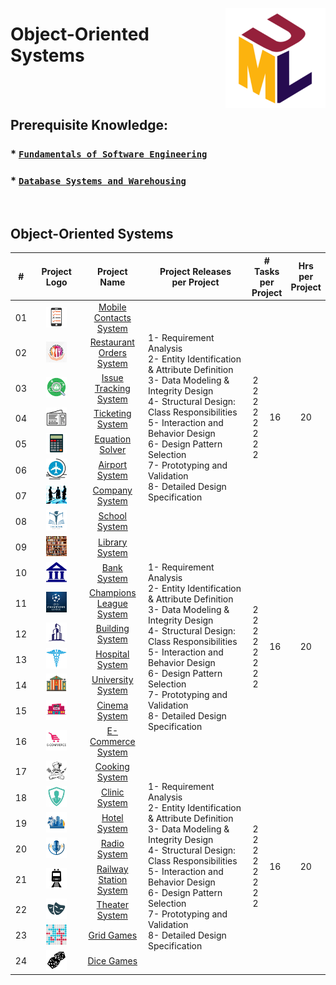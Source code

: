<a href="/object-oriented-systems/README.md"><img align="right" width="160" src="/logos/object-oriented-systems.png"></img></a>

# Object-Oriented Systems

<br><br>

## Prerequisite Knowledge: 
### * [`Fundamentals of Software Engineering`](https://github.com/cs-MohamedAyman/Software-Engineering-Trainings/blob/master/fundamentals-of-software-engineering.md) 
### * [`Database Systems and Warehousing`](https://github.com/cs-MohamedAyman/Software-Engineering-Trainings/blob/master/database-systems-and-warehousing.md) 

<br>

## Object-Oriented Systems

<table>
    <thead>
        <tr>
<th width="30px">#</th>
<th width="170px">Project Logo</th>
<th width="150px">Project Name</th>
<th width="450px">Project Releases <br> per Project</th>
<th width="120px" colspan=2># Tasks <br> per Project</th>
<th width="30px">Hrs <br> per Project</th>
        </tr>
    </thead>
    <tbody>
        <tr>
<td align="center">01</td>
<td align="center"><a href="https://github.com/cs-MohamedAyman/Software-Engineering-Educational-Projects/blob/master/object-oriented-systems/mobile-contacts-system/README.md">
<img width="50%" src="https://github.com/cs-MohamedAyman/Software-Engineering-Educational-Projects/blob/master/logos/mobile-contacts-system.png"></img></a></td>
<td align="center"><a href="https://github.com/cs-MohamedAyman/Software-Engineering-Educational-Projects/blob/master/object-oriented-systems/mobile-contacts-system/README.md">Mobile Contacts System</a></td>
<td align="left" rowspan=8>
1- Requirement Analysis <br>
2- Entity Identification & Attribute Definition <br>
3- Data Modeling & Integrity Design <br>
4- Structural Design: Class Responsibilities <br>
5- Interaction and Behavior Design <br>
6- Design Pattern Selection <br>
7- Prototyping and Validation <br>
8- Detailed Design Specification <br>
</td>
<td align="center" rowspan=8>
2 <br>
2 <br>
2 <br>
2 <br>
2 <br>
2 <br>
2 <br>
2 <br>
</td>
<td align="center" rowspan=8>16</td>
<td align="center" rowspan=8>20</td>
        </tr>
        <tr>
<td align="center">02</td>
<td align="center"><a href="https://github.com/cs-MohamedAyman/Software-Engineering-Educational-Projects/blob/master/object-oriented-systems/restaurant-orders-system/README.md">
<img width="50%" src="https://github.com/cs-MohamedAyman/Software-Engineering-Educational-Projects/blob/master/logos/restaurant-orders-system.png"></img></a></td>
<td align="center"><a href="https://github.com/cs-MohamedAyman/Software-Engineering-Educational-Projects/blob/master/object-oriented-systems/restaurant-orders-system/README.md">Restaurant Orders System</a></td>
        </tr>
        <tr>
<td align="center">03</td>
<td align="center"><a href="https://github.com/cs-MohamedAyman/Software-Engineering-Educational-Projects/blob/master/object-oriented-systems/issue-tracking-system/README.md">
<img width="50%" src="https://github.com/cs-MohamedAyman/Software-Engineering-Educational-Projects/blob/master/logos/issue-tracking-system.png"></img></a></td>
<td align="center"><a href="https://github.com/cs-MohamedAyman/Software-Engineering-Educational-Projects/blob/master/object-oriented-systems/issue-tracking-system/README.md">Issue Tracking System</a></td>
        </tr>
        <tr>
<td align="center">04</td>
<td align="center"><a href="https://github.com/cs-MohamedAyman/Software-Engineering-Educational-Projects/blob/master/object-oriented-systems/ticketing-system/README.md">
<img width="50%" src="https://github.com/cs-MohamedAyman/Software-Engineering-Educational-Projects/blob/master/logos/ticketing-system.png"></img></a></td>
<td align="center"><a href="https://github.com/cs-MohamedAyman/Software-Engineering-Educational-Projects/blob/master/object-oriented-systems/ticketing-system/README.md">Ticketing System</a></td>
        </tr>
        <tr>
<td align="center">05</td>
<td align="center"><a href="https://github.com/cs-MohamedAyman/Software-Engineering-Educational-Projects/blob/master/object-oriented-systems/equation-solver/README.md">
<img width="50%" src="https://github.com/cs-MohamedAyman/Software-Engineering-Educational-Projects/blob/master/logos/equation-solver.png"></img></a></td>
<td align="center"><a href="https://github.com/cs-MohamedAyman/Software-Engineering-Educational-Projects/blob/master/object-oriented-systems/equation-solver/README.md">Equation Solver</a></td>
        </tr>
        <tr>
<td align="center">06</td>
<td align="center"><a href="https://github.com/cs-MohamedAyman/Software-Engineering-Educational-Projects/blob/master/object-oriented-systems/airport-system/README.md">
<img width="50%" src="https://github.com/cs-MohamedAyman/Software-Engineering-Educational-Projects/blob/master/logos/airport-system.png"></img></a></td>
<td align="center"><a href="https://github.com/cs-MohamedAyman/Software-Engineering-Educational-Projects/blob/master/object-oriented-systems/airport-system/README.md">Airport System</a></td>
        </tr>
        <tr>
<td align="center">07</td>
<td align="center"><a href="https://github.com/cs-MohamedAyman/Software-Engineering-Educational-Projects/blob/master/object-oriented-systems/company-system/README.md">
<img width="50%" src="https://github.com/cs-MohamedAyman/Software-Engineering-Educational-Projects/blob/master/logos/company-system.png"></img></a></td>
<td align="center"><a href="https://github.com/cs-MohamedAyman/Software-Engineering-Educational-Projects/blob/master/object-oriented-systems/company-system/README.md">Company System</a></td>
        </tr>
        <tr>
<td align="center">08</td>
<td align="center"><a href="https://github.com/cs-MohamedAyman/Software-Engineering-Educational-Projects/blob/master/object-oriented-systems/school-system/README.md">
<img width="50%" src="https://github.com/cs-MohamedAyman/Software-Engineering-Educational-Projects/blob/master/logos/school-system.png"></img></a></td>
<td align="center"><a href="https://github.com/cs-MohamedAyman/Software-Engineering-Educational-Projects/blob/master/object-oriented-systems/school-system/README.md">School System</a></td>
        </tr>
        <tr>
<td align="center">09</td>
<td align="center"><a href="https://github.com/cs-MohamedAyman/Software-Engineering-Educational-Projects/blob/master/object-oriented-systems/library-system/README.md">
<img width="50%" src="https://github.com/cs-MohamedAyman/Software-Engineering-Educational-Projects/blob/master/logos/library-system.png"></img></a></td>
<td align="center"><a href="https://github.com/cs-MohamedAyman/Software-Engineering-Educational-Projects/blob/master/object-oriented-systems/library-system/README.md">Library System</a></td>
<td align="left" rowspan=8>
1- Requirement Analysis <br>
2- Entity Identification & Attribute Definition <br>
3- Data Modeling & Integrity Design <br>
4- Structural Design: Class Responsibilities <br>
5- Interaction and Behavior Design <br>
6- Design Pattern Selection <br>
7- Prototyping and Validation <br>
8- Detailed Design Specification <br>
</td>
<td align="center" rowspan=8>
2 <br>
2 <br>
2 <br>
2 <br>
2 <br>
2 <br>
2 <br>
2 <br>
</td>
<td align="center" rowspan=8>16</td>
<td align="center" rowspan=8>20</td>
        </tr>
        <tr>
<td align="center">10</td>
<td align="center"><a href="https://github.com/cs-MohamedAyman/Software-Engineering-Educational-Projects/blob/master/object-oriented-systems/bank-system/README.md">
<img width="50%" src="https://github.com/cs-MohamedAyman/Software-Engineering-Educational-Projects/blob/master/logos/bank-system.png"></img></a></td>
<td align="center"><a href="https://github.com/cs-MohamedAyman/Software-Engineering-Educational-Projects/blob/master/object-oriented-systems/bank-system/README.md">Bank System</a></td>
        </tr>
        <tr>
<td align="center">11</td>
<td align="center"><a href="https://github.com/cs-MohamedAyman/Software-Engineering-Educational-Projects/blob/master/object-oriented-systems/champions-league-system/README.md">
<img width="50%" src="https://github.com/cs-MohamedAyman/Software-Engineering-Educational-Projects/blob/master/logos/champions-league-system.png"></img></a></td>
<td align="center"><a href="https://github.com/cs-MohamedAyman/Software-Engineering-Educational-Projects/blob/master/object-oriented-systems/champions-league-system/README.md">Champions League System</a></td>
        </tr>
        <tr>
<td align="center">12</td>
<td align="center"><a href="https://github.com/cs-MohamedAyman/Software-Engineering-Educational-Projects/blob/master/object-oriented-systems/building-system/README.md">
<img width="50%" src="https://github.com/cs-MohamedAyman/Software-Engineering-Educational-Projects/blob/master/logos/building-system.png"></img></a></td>
<td align="center"><a href="https://github.com/cs-MohamedAyman/Software-Engineering-Educational-Projects/blob/master/object-oriented-systems/building-system/README.md">Building System</a></td>
        </tr>
        <tr>
<td align="center">13</td>
<td align="center"><a href="https://github.com/cs-MohamedAyman/Software-Engineering-Educational-Projects/blob/master/object-oriented-systems/hospital-system/README.md">
<img width="50%" src="https://github.com/cs-MohamedAyman/Software-Engineering-Educational-Projects/blob/master/logos/hospital-system.png"></img></a></td>
<td align="center"><a href="https://github.com/cs-MohamedAyman/Software-Engineering-Educational-Projects/blob/master/object-oriented-systems/hospital-system/README.md">Hospital System</a></td>
        <tr>
<td align="center">14</td>
<td align="center"><a href="https://github.com/cs-MohamedAyman/Software-Engineering-Educational-Projects/blob/master/object-oriented-systems/university-system/README.md">
<img width="50%" src="https://github.com/cs-MohamedAyman/Software-Engineering-Educational-Projects/blob/master/logos/university-system.png"></img></a></td>
<td align="center"><a href="https://github.com/cs-MohamedAyman/Software-Engineering-Educational-Projects/blob/master/object-oriented-systems/university-system/README.md">University System</a></td>
        </tr>
        <tr>
<td align="center">15</td>
<td align="center"><a href="https://github.com/cs-MohamedAyman/Software-Engineering-Educational-Projects/blob/master/object-oriented-systems/cinema-system/README.md">
<img width="50%" src="https://github.com/cs-MohamedAyman/Software-Engineering-Educational-Projects/blob/master/logos/cinema-system.png"></img></a></td>
<td align="center"><a href="https://github.com/cs-MohamedAyman/Software-Engineering-Educational-Projects/blob/master/object-oriented-systems/cinema-system/README.md">Cinema System</a></td>
        </tr>
        <tr>
<td align="center">16</td>
<td align="center"><a href="https://github.com/cs-MohamedAyman/Software-Engineering-Educational-Projects/blob/master/object-oriented-systems/e-commerce-system/README.md">
<img width="50%" src="https://github.com/cs-MohamedAyman/Software-Engineering-Educational-Projects/blob/master/logos/e-commerce-system.png"></img></a></td>
<td align="center"><a href="https://github.com/cs-MohamedAyman/Software-Engineering-Educational-Projects/blob/master/object-oriented-systems/e-commerce-system/README.md">E-Commerce System</a></td>
        </tr>
        <tr>
<td align="center">17</td>
<td align="center"><a href="https://github.com/cs-MohamedAyman/Software-Engineering-Educational-Projects/blob/master/object-oriented-systems/cooking-system/README.md">
<img width="50%" src="https://github.com/cs-MohamedAyman/Software-Engineering-Educational-Projects/blob/master/logos/cooking-system.png"></img></a></td>
<td align="center"><a href="https://github.com/cs-MohamedAyman/Software-Engineering-Educational-Projects/blob/master/object-oriented-systems/cooking-system/README.md">Cooking System</a></td>
<td align="left" rowspan=8>
1- Requirement Analysis <br>
2- Entity Identification & Attribute Definition <br>
3- Data Modeling & Integrity Design <br>
4- Structural Design: Class Responsibilities <br>
5- Interaction and Behavior Design <br>
6- Design Pattern Selection <br>
7- Prototyping and Validation <br>
8- Detailed Design Specification <br>
</td>
<td align="center" rowspan=8>
2 <br>
2 <br>
2 <br>
2 <br>
2 <br>
2 <br>
2 <br>
2 <br>
</td>
<td align="center" rowspan=8>16</td>
<td align="center" rowspan=8>20</td>
        </tr>
        <tr>
<td align="center">18</td>
<td align="center"><a href="https://github.com/cs-MohamedAyman/Software-Engineering-Educational-Projects/blob/master/object-oriented-systems/clinic-system/README.md">
<img width="50%" src="https://github.com/cs-MohamedAyman/Software-Engineering-Educational-Projects/blob/master/logos/clinic-system.png"></img></a></td>
<td align="center"><a href="https://github.com/cs-MohamedAyman/Software-Engineering-Educational-Projects/blob/master/object-oriented-systems/clinic-system/README.md">Clinic System</a></td>
        </tr>
        <tr>
<td align="center">19</td>
<td align="center"><a href="https://github.com/cs-MohamedAyman/Software-Engineering-Educational-Projects/blob/master/object-oriented-systems/hotel-system/README.md">
<img width="50%" src="https://github.com/cs-MohamedAyman/Software-Engineering-Educational-Projects/blob/master/logos/hotel-system.png"></img></a></td>
<td align="center"><a href="https://github.com/cs-MohamedAyman/Software-Engineering-Educational-Projects/blob/master/object-oriented-systems/hotel-system/README.md">Hotel System</a></td>
        </tr>
        <tr>
<td align="center">20</td>
<td align="center"><a href="https://github.com/cs-MohamedAyman/Software-Engineering-Educational-Projects/blob/master/object-oriented-systems/radio-system/README.md">
<img width="50%" src="https://github.com/cs-MohamedAyman/Software-Engineering-Educational-Projects/blob/master/logos/radio-system.png"></img></a></td>
<td align="center"><a href="https://github.com/cs-MohamedAyman/Software-Engineering-Educational-Projects/blob/master/object-oriented-systems/radio-system/README.md">Radio System</a></td>
        </tr>
        <tr>
<td align="center">21</td>
<td align="center"><a href="https://github.com/cs-MohamedAyman/Software-Engineering-Educational-Projects/blob/master/object-oriented-systems/railway-station-system/README.md">
<img width="50%" src="https://github.com/cs-MohamedAyman/Software-Engineering-Educational-Projects/blob/master/logos/railway-station-system.png"></img></a></td>
<td align="center"><a href="https://github.com/cs-MohamedAyman/Software-Engineering-Educational-Projects/blob/master/object-oriented-systems/railway-station-system/README.md">Railway Station System</a></td>
        <tr>
<td align="center">22</td>
<td align="center"><a href="https://github.com/cs-MohamedAyman/Software-Engineering-Educational-Projects/blob/master/object-oriented-systems/theater-system/README.md">
<img width="50%" src="https://github.com/cs-MohamedAyman/Software-Engineering-Educational-Projects/blob/master/logos/theater-system.png"></img></a></td>
<td align="center"><a href="https://github.com/cs-MohamedAyman/Software-Engineering-Educational-Projects/blob/master/object-oriented-systems/theater-system/README.md">Theater System</a></td>
        </tr>
        <tr>
<td align="center">23</td>
<td align="center"><a href="https://github.com/cs-MohamedAyman/Software-Engineering-Educational-Projects/blob/master/object-oriented-systems/grid-games/README.md">
<img width="50%" src="https://github.com/cs-MohamedAyman/Software-Engineering-Educational-Projects/blob/master/logos/grid-games.png"></img></a></td>
<td align="center"><a href="https://github.com/cs-MohamedAyman/Software-Engineering-Educational-Projects/blob/master/object-oriented-systems/grid-games/README.md">Grid Games</a></td>
        </tr>
        <tr>
<td align="center">24</td>
<td align="center"><a href="https://github.com/cs-MohamedAyman/Software-Engineering-Educational-Projects/blob/master/object-oriented-systems/dice-games/README.md">
<img width="50%" src="https://github.com/cs-MohamedAyman/Software-Engineering-Educational-Projects/blob/master/logos/dice-games.png"></img></a></td>
<td align="center"><a href="https://github.com/cs-MohamedAyman/Software-Engineering-Educational-Projects/blob/master/object-oriented-systems/dice-games/README.md">Dice Games</a></td>
        </tr>
    </tbody>
</table>
